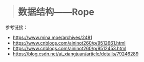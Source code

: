 > # 数据结构——Rope

参考链接：

* https://www.mina.moe/archives/2481
* https://www.cnblogs.com/aininot260/p/9512661.html
* https://www.cnblogs.com/aininot260/p/9512453.html
* https://blog.csdn.net/ai_xiangjuan/article/details/79246289